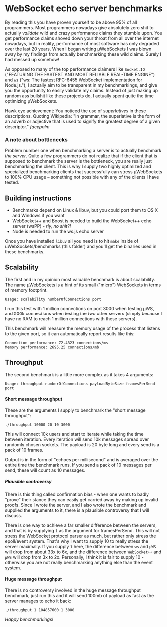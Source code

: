 # WebSocket echo server benchmarks
By reading this you have proven yourself to be above 95% of all programmers. Most programmers nowadays give absolutely zero shit to actually *validate* wild and crazy performance claims they stumble upon. You get performance claims shoved down your throat from all over the internet nowadays, but in reality, performance of most software has only degraded over the last 20 years. When I began writing µWebSockets I was blown away by my findings from actually benchmarking these wild claims. Surely I had messed up somehow!

As opposed to many of the top performance claimers like `Socket.IO` ("FEATURING THE FASTEST AND MOST RELIABLE REAL-TIME ENGINE") and `ws` ("ws: The fastest RFC-6455 WebSocket implementation for Node.js."), I actually aim to be transparent in my benchmarkings, and give you the opportunity to easily validate my claims. Instead of just making up random ass bullshit like these projects do, I actually spent quite the time optimizing µWebSockets.

Hawk eye achievement: You noticed the use of *superlatives* in these descriptions. Quoting Wikipedia: "In grammar, the superlative is the form of an adverb or adjective that is used to signify the greatest degree of a given descriptor." *facepalm*

### A note about bottlenecks
Problem number one when benchmarking a server is to actually benchmark *the server*. Quite a few programmers do not realize that if the client that is supposed to benchmark the server is the bottleneck, you are really just benchmarking the client. This is why I supply two highly optimized and specialized benchmarking clients that successfully can stress µWebSockets to 100% CPU usage – something not possible with any of the clients I have tested.

## Building instructions
* Benchmarks depend on Linux & libuv, but you could port them to OS X and Windows if you want
* WebSocket++ and Boost is needed to build the WebSocket++ echo server (wsPP) - *rly, no shit?!*
* Node is needed to run the ws.js echo server

Once you have installed `libuv` all you need is to hit `make` inside of uWebSockets/benchmarks (this folder) and you'll get the binaries used in these benchmarks.

## Scalability
The first and in my opinion most valuable benchmark is about scalability. The name µWebSockets is a hint of its small ("micro") WebSockets in terms of memory footprint.

`Usage: scalability numberOfConnections port`

I run this test with 1 million connections on port 3000 when testing µWS, and 500k connections when testing the two other servers (simply because I have no RAM to reach 1 million connections with these servers).

This benchmark will measure the memory usage of the process that listens to the given port, so it can automatically report results like this:
```
Connection performance: 72.4323 connections/ms
Memory performance: 2695.25 connections/mb
```

## Throughput
The second benchmark is a little more complex as it takes 4 arguments:

`Usage: throughput numberOfConnections payloadByteSize framesPerSend port`

#### Short message throughput
These are the arguments I supply to benchmark the "short message throughput":

`./throughput 10000 20 10 3000`

This will connect 10k users and start to iterate while taking the time between iteration. Every iteration will send 10k messages spread over randomly chosen sockets. The payload is 20 byte long and every send is a pack of 10 frames.

Output is in the form of "echoes per millisecond" and is averaged over the entire time the benchmark runs. If you send a pack of 10 messages per send, these will count as 10 messages.

##### Plausible controversy
There is this thing called confirmation bias - when one wants to badly "prove" their stance they can easily get carried away by making up invalid proofs. Since I wrote the server, and I also wrote the benchmark and supplied the arguments to it, there is a plausible controversy that I will discuss.

There is one way to achieve a far smaller difference between the servers, and that is by supplying `1` as the argument for framesPerSend. This will not stress the WebSocket protocol parser as much, but rather only stress the epoll/event system. That's why I want to supply 10 to really stress the server maximally. If you supply `1` here, the difference between `ws` and `µWS` will drop from about 33x to 6x, and the difference between `WebSocket++` and `µWS` will drop from 3x to 2x. Personally, I think it is fair to supply 10 - otherwise you are not really benchmarking anything else than the event system.

#### Huge message throughput
There is no controversy involved in the huge message throughput benchmark, just run this and it will send 100mb of payload as fast as the server manages to echo it back:

`./throughput 1 104857600 1 3000`

*Happy benchmarkings!*